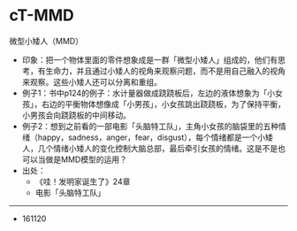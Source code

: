 # cT-MMD


微型小矮人（MMD）

- 印象：把一个物体里面的零件想象成是一群「微型小矮人」组成的，他们有思考，有生命力，并且通过小矮人的视角来观察问题，而不是用自己融入的视角来观察。这些小矮人还可以分离和重组。
- 例子1：书中p124的例子：水计量器做成跷跷板后，左边的液体想象为「小女孩」，右边的平衡物体想像成「小男孩」，小女孩跳出跷跷板，为了保持平衡，小男孩会向跷跷板的中间移动。
- 例子2：想到之前看的一部电影「头脑特工队」，主角小女孩的脑袋里的五种情绪（happy，sadness，anger，fear，disgust），每个情绪都是一个小矮人，几个情绪小矮人的变化控制大脑总部，最后牵引女孩的情绪。这是不是也可以当做是MMD模型的运用？
- 出处：
	- 《哇！发明家诞生了》24章
	- 电影「头脑特工队」

---

- 161120